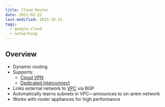 ```yaml
---
title: Cloud Router
date: 2022-02-22
last-modified: 2023-10-23
tags:
  - google-cloud
  - networking
---
```


## Overview

- Dynamic routing
- Supports:
	- [Cloud VPN](notes/Cloud%20VPN.md)
	- [Dedicated Interconnect](notes/Cloud%20Interconnect.md)
- Links external network to [VPC](notes/Google%20Cloud%20VPCs.md) via BGP
- Automatically learns subnets in VPC—announces to on-prem network
- Works with router appliances for high performance
